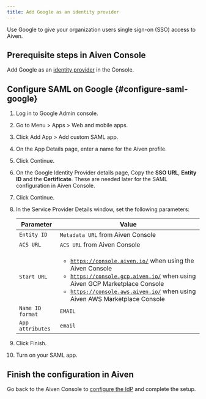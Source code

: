 ```yaml
---
title: Add Google as an identity provider
---
```


Use Google to give your organization users single sign-on (SSO) access to Aiven.

## Prerequisite steps in Aiven Console

Add Google as an
[identity provider](/docs/platform/howto/saml/add-identity-providers#add-idp-aiven-console) in the Console.

## Configure SAML on Google {#configure-saml-google}

1. Log in to Google Admin console.

1. Go to Menu \> Apps \> Web and mobile apps.

1. Click Add App \> Add custom SAML app.

1. On the App Details page, enter a name for the Aiven profile.

1. Click Continue.

1. On the Google Identity Provider details page, Copy the **SSO URL**,
    **Entity ID** and the **Certificate**. These are needed later for
    the SAML configuration in Aiven Console.

1. Click Continue.

1. In the Service Provider Details window, set the following
    parameters:

    |    Parameter     |                                                                                                                                      Value                                                                                                                                      |
    | ---------------- | ------------------------------------------------------------------------------------------------------------------------------------------------------------------------------------------------------------------------------------------------------------------------------- |
    | `Entity ID`      | `Metadata URL` from Aiven Console                                                                                                                                                                                                                                               |
    | `ACS URL`        | `ACS URL` from Aiven Console                                                                                                                                                                                                                                                    |
    | `Start URL`      | <ul><li><code>https://console.aiven.io/</code> when using the Aiven Console</li> <li><code>https://console.gcp.aiven.io/</code> when using Aiven GCP Marketplace Console</li> <li><code>https://console.aws.aiven.io/</code> when using Aiven AWS Marketplace Console</li></ul> |
    | `Name ID format` | `EMAIL`                                                                                                                                                                                                                                                                         |
    | `App attributes` | `email`                                                                                                                                                                                                                                                                         |

1. Click Finish.

1. Turn on your SAML app.

## Finish the configuration in Aiven

Go back to the Aiven Console to
[configure the IdP](/docs/platform/howto/saml/add-identity-providers#configure-idp-aiven-console) and complete the setup.
